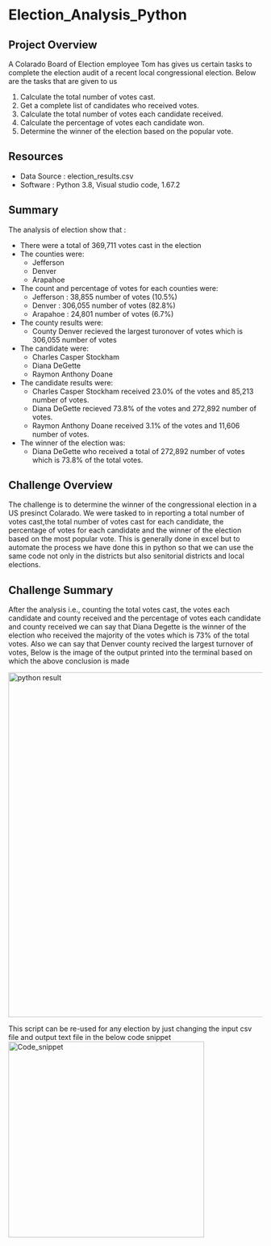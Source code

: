 # Election_Analysis_Python

## Project Overview
 A Colarado Board of Election employee Tom has gives us certain tasks to complete the election audit of a recent local congressional election. Below are the tasks that are given to us
 1. Calculate the total number of votes cast.
 2. Get a complete list of candidates who received votes.
 3. Calculate the total number of votes each candidate received.
 4. Calculate the percentage of votes each candidate won.
 5. Determine the winner of the election based on the popular vote.

## Resources
- Data Source : election_results.csv
- Software    : Python 3.8, Visual studio code, 1.67.2

## Summary
The analysis of election show that :
- There were a total of 369,711 votes cast in the election
- The counties were:
  - Jefferson
  - Denver
  - Arapahoe
- The count and percentage of votes for each counties were:
  - Jefferson : 38,855 number of votes (10.5%)
  - Denver    : 306,055 number of votes (82.8%)
  - Arapahoe  : 24,801 number of votes (6.7%)
- The county results were:
  - County Denver recieved the largest turonover of votes which is 306,055 number of votes
- The candidate were:
  - Charles Casper Stockham
  - Diana DeGette
  - Raymon Anthony Doane
- The candidate results were:
  - Charles Casper Stockham received 23.0% of the votes and 85,213 number of votes.
  - Diana DeGette recieved 73.8% of the votes and 272,892 number of votes.
  - Raymon Anthony Doane received 3.1% of the votes and 11,606 number of votes.
- The winner of the election was:
  - Diana DeGette who received a total of 272,892 number of votes which is 73.8% of the total votes.

## Challenge Overview
The challenge is to determine the winner of the congressional election in a US presinct Colarado. We were tasked to in reporting a total number of votes cast,the total number of votes cast for each candidate, the percentage of votes for each candidate and the winner
of the election based on the most popular vote. This is generally done in excel but to automate the process we have done this in python so that we can use the same code not only in the districts but also senitorial districts and local elections.

## Challenge Summary
After the analysis i.e., counting the total votes cast, the votes each candidate and county received and the percentage of votes each candidate and county received we can say that Diana Degette is the  winner of the election who received the majority of the votes which is 73% of the total votes. Also we can say that Denver county recived the largest turnover of votes, Below is the image of the output printed into the terminal based on which the above conclusion is made


<img width="683" alt="python result" src="https://user-images.githubusercontent.com/104597335/169707025-3ece11af-6237-49ef-a90a-1345a24dfeab.png">


This script can be re-used for any election by just changing the input csv file and output text file in the below code snippet
<img width="388" alt="Code_snippet" src="https://user-images.githubusercontent.com/104597335/169707105-9db845a0-8a5e-4cf8-a1b9-bac3e17b428e.png">

